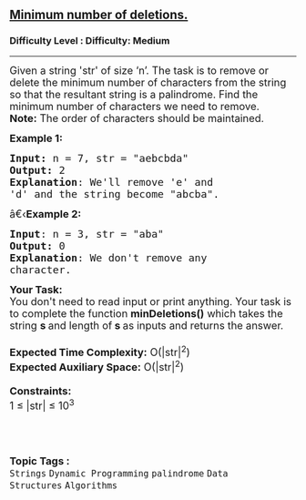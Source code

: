 <h2><a href="https://www.geeksforgeeks.org/problems/minimum-number-of-deletions4610/1?page=1&category=Strings&difficulty=Medium&status=unsolved&sortBy=submissions">Minimum number of deletions.</a></h2><h3>Difficulty Level : Difficulty: Medium</h3><hr><div class="problems_problem_content__Xm_eO"><p><span style="font-size: 18px;">Given a string 'str' of size ‘n’. The task is to remove or delete the minimum number of characters from the string so that the resultant string is a palindrome. Find the minimum number of characters we need to remove.</span><br><span style="font-size: 18px;"><strong>Note:</strong> The order of characters should be maintained.</span></p>
<p><span style="font-size: 18px;"><strong>Example 1:</strong></span></p>
<pre><span style="font-size: 18px;"><strong>Input: </strong>n = 7,<strong> </strong>str = "aebcbda"
<strong>Output:</strong> 2
<strong>Explanation</strong>: We'll remove 'e' and
'd' and the string become "abcba".</span></pre>
<p><span style="font-size: 18px;">â€‹<strong>Example 2:</strong></span></p>
<pre><span style="font-size: 18px;"><strong>Input</strong>: n = 3, str = "aba"
<strong>Output:</strong> 0
<strong>Explanation</strong>: We don't remove any
character.
</span></pre>
<p><span style="font-size: 18px;"><strong>Your Task:&nbsp;&nbsp;</strong><br>You don't need to read input or print anything. Your task is to complete the function&nbsp;<strong>minDeletions()</strong>&nbsp;which takes the string&nbsp;<strong>s </strong>and length of<strong> s&nbsp;</strong>as inputs and returns the answer.<br><br><strong>Expected Time Complexity:</strong>&nbsp;O(|str|<sup>2</sup>)<br><strong>Expected Auxiliary Space:</strong>&nbsp;O(|str|<sup>2</sup>)<br><br><strong>Constraints:</strong><br>1 ≤ |str| ≤&nbsp;10<sup>3</sup></span></p>
<p>&nbsp;</p></div><br><p><span style=font-size:18px><strong>Topic Tags : </strong><br><code>Strings</code>&nbsp;<code>Dynamic Programming</code>&nbsp;<code>palindrome</code>&nbsp;<code>Data Structures</code>&nbsp;<code>Algorithms</code>&nbsp;